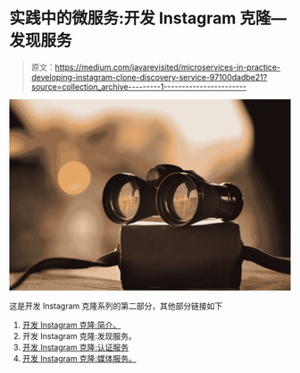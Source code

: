 # 实践中的微服务:开发 Instagram 克隆—发现服务

> 原文：<https://medium.com/javarevisited/microservices-in-practice-developing-instagram-clone-discovery-service-97100dadbe21?source=collection_archive---------1----------------------->

![](img/ee40d87611ece7b7914dc8d99976352f.png)

这是开发 Instagram 克隆系列的第二部分，其他部分链接如下

1.  [开发 Instagram 克隆:简介。](/@amrkhaled_47016/microservices-in-practice-developing-instagram-clone-introduction-4f6d78abdfa1)
2.  开发 Instagram 克隆:发现服务。
3.  [开发 Instagram 克隆:认证服务](/@amrkhaled_47016/microservices-in-practice-developing-instagram-clone-auth-service-a526553a7226)
4.  [开发 Instagram 克隆:媒体服务。](/@amrkhaled_47016/microservices-in-practice-developing-instagram-clone-media-service-45019ec8d0d6)